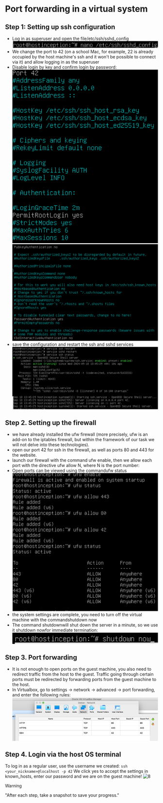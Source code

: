 # Port forwarding in a virtual system
## Step 1: Setting up ssh configuration
- Log in as superuser and open the file/etc/ssh/sshd_config
![1](https://github.com/fasl8/Inception_42/blob/main/screenshot_step/3.Port_forwarding/1.nano_sshd_config.png)
- We change the port to 42 (on a school Mac, for example, 22 is already occupied by the host machine's ssh and it won't be possible to connect via it) and allow logging in as the superuser
- Disable login by key and confirm login by password:
![2](https://github.com/fasl8/Inception_42/blob/main/screenshot_step/3.Port_forwarding/2.sshd_config.png)
![3](https://github.com/fasl8/Inception_42/blob/main/screenshot_step/3.Port_forwarding/3.sshd_config.png)
- save the configuration and restart the ssh and sshd services
![4](https://github.com/fasl8/Inception_42/blob/main/screenshot_step/3.Port_forwarding/4.restart.png)
## Step 2. Setting up the firewall
- we have already installed the ufw firewall (more precisely, ufw is an add-on to the iptables firewall, but within the framework of our task we will not delve into these technologies).
- open our port 42 for ssh in the firewall, as well as ports 80 and 443 for the website.
- launch our firewall with the command ufw enable, then we allow each port with the directive ufw allow N, where N is the port number:
- Open ports can be viewed using the commandufw status
![5](https://github.com/fasl8/Inception_42/blob/main/screenshot_step/3.Port_forwarding/5.firewall.png)
- the system settings are complete, you need to turn off the virtual machine with the commandshutdown now
- The command shutdownwill shut down the server in a minute, so we use it shutdown nowfor immediate termination:
![6](https://github.com/fasl8/Inception_42/blob/main/screenshot_step/3.Port_forwarding/6.shutdown.png)
## Step 3. Port forwarding
- It is not enough to open ports on the guest machine, you also need to redirect traffic from the host to the guest. Traffic going through certain ports must be redirected by forwarding ports from the guest machine to the host.
- In Virtualbox, go to settings -> network -> advanced -> port forwarding, and enter the following rules:
![7](https://github.com/fasl8/Inception_42/blob/main/screenshot_step/3.Port_forwarding/7.network.png)
## Step 4. Login via the host OS terminal
To log in as a regular user, use the username we created:
``` ssh <your_nickname>@localhost -p 42 ```
We click yes to accept the settings in known_hosts, enter our password and we are on the guest machine!
![8](https://github.com/fasl8/Inception_42/blob/main/screenshot_step/3.Port_forwarding/8.Login.png)

>[!WARNING]
> "After each step, take a snapshot to save your progress."

